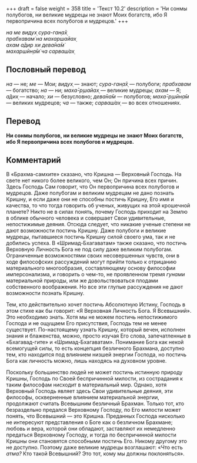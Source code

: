 +++
draft = false
weight = 358
title = 'Текст 10.2'
description = 'Ни сонмы полубогов, ни великие мудрецы не знают Моих богатств, ибо Я первопричина всех полубогов и мудрецов.'
+++

_на ме видух̣ сура-ган̣а̄х̣  
прабхавам̇ на махаршайах̣  
ахам а̄дир хи дева̄на̄м̇  
махаршӣн̣а̄м̇ ча сарваш́ах̣_

## Пословный перевод

_на_ — не; _ме_ — Мои; _видух̣_ — знают; _сура_\-_ган̣а̄х̣_ — полубоги; _прабхавам_ — богатство; _на_ — ни; _маха̄_\-_р̣шайах̣_ — великие мудрецы; _ахам_ — Я; _а̄дих̣_ — начало; _хи_ — безусловно; _дева̄на̄м_ — полубогов; _маха̄_\-_р̣шӣн̣а̄м_ — великих мудрецов; _ча_ — также; _сарваш́ах̣_ — во всех отношениях.

## Перевод

**Ни сонмы полубогов, ни великие мудрецы не знают Моих богатств, ибо Я первопричина всех полубогов и мудрецов.**

## Комментарий

В «Брахма-самхите» сказано, что Кришна — Верховный Господь. На свете нет никого более великого, чем Он; Он причина всех причин. Здесь Господь Сам говорит, что Он первопричина всех полубогов и мудрецов. Даже полубогам и великим мудрецам не дано познать Кришну, и если даже они не способны постичь Кришну, Его имя и качества, то что тогда говорить об ученых, живущих на этой крошечной планете? Никто не в силах понять, почему Господь приходит на Землю в облике обычного человека и совершает Свои удивительные, непостижимые деяния. Отсюда следует, что никакие ученые степени не дают возможности постичь Кришну. Даже полубоги и великие мудрецы, пытавшиеся постичь Кришну силой своего ума, так и не добились успеха. В «Шримад-Бхагаватам» также сказано, что постичь Верховную Личность Бога не под силу даже великим полубогам. Ограниченные возможностями своих несовершенных чувств, они в ходе философских рассуждений могут прийти только к отрицанию материального многообразия, составляющему основу философии имперсонализма, и говорить о чем-то, не проявленном тремя _гунами_ материальной природы, или же довольствоваться плодами собственного воображения. Но все эти глупые рассуждения не дают возможности познать Кришну.

Тем, кто действительно хочет постичь Абсолютную Истину, Господь в этом стихе как бы говорит: «Я Верховная Личность Бога. Я Всевышний». Это необходимо знать. Хотя мы не можем постичь непостижимого Господа и не ощущаем Его присутствия, Господь тем не менее существует. По-настоящему узнать Кришну, который вечен, исполнен знания и блаженства, можно, просто изучая Его слова, запечатленные в «Бхагавад-гите» и «Шримад-Бхагаватам». Понимание Бога как некой всемогущей силы, то есть концепция безличного Брахмана, доступно тем, кто находится под влиянием низшей энергии Господа, но постичь Бога как личность можно, лишь находясь на духовном уровне.

Поскольку большинство людей не может постичь истинную природу Кришны, Господь по Своей беспричинной милости, из сострадания к таким философам нисходит в материальный мир. Однако, хотя Верховный Господь являет здесь Свои удивительные деяния, эти философы, оскверненные влиянием материальной энергии, продолжают считать Всевышним безличный Брахман. Только тот, кто безраздельно предался Верховному Господу, по Его милости может понять, что Всевышний — это Кришна. Преданных Господа нисколько не интересуют представления о Боге как о безличном Брахмане; любовь и вера, которой они обладают, заставляют их немедленно предаться Верховному Господу, и тогда по беспричинной милости Кришны они становятся способными постичь Его. Никому другому это не доступно. Поэтому даже великие мудрецы возглашают: «Что есть _атма?_ Кто такой Всевышний? Это тот, кому мы должны поклоняться».
